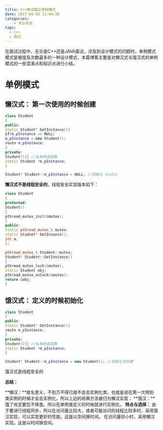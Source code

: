 ```yaml
---
title: C++面试篇之单例模式
date: 2017-05-08 11:44:39
categories:
	- 术业专攻
tags:
  - C++
  - 面试
---
```


在面试过程中，无论是C++还是JAVA面试，涉及到设计模式的问题时，单例模式模式是被提及次数最多的一种设计模式，本篇博客主要是对懒汉式与饿汉式的单例模式的一些混淆点和知识点进行小结。
<!-- more -->

# 单例模式

## 懒汉式： 第一次使用的时候创建
```cpp
class Student
{
public:
static Student* GetInstance(){
if(m_pInstance == NULL)
m_pInstance = new Student();
reutn m_pInstance;
}
private:
Student(){} //私有构造函数
static Student *m_pInstance;
}

Student* Student::m_pInstance = NULL; //初始化 static

```
**懒汉式不是线程安全的**，线程安全实现版本如下：
```cpp
class Student
{
protected:
Student()
{
pthread_mutex_init(&mutex);
}
public:
static pthread_mutex_t mutex;
static Studnet* GetInsance();
int a;
};

pthread_mutex_t Student::mutex;
Student* Student::GetInstance()
{
pthread_mutex_lock(&mutex);
static Student obj;
pthread_mutex_unlock(&mutex);
return &obj;
}
```

## 饿汉式： 定义的时候初始化
```cpp
class Student
{
public:
static Student* GetInstance(){
reutn m_pInstance;
}
private:
Student(){} //私有构造函数
static Student *m_pInstance;
}

Student* Student::m_pInstance = new Student(); //初始化并创建

```

饿汉式是线程安全的


**总结：**

**懒汉：**故名思义，不到万不得已就不会去实例化类，也就是说在第一次用到类实例的时候才会去实例化，所以上边的经典方法被归为懒汉实现；
**饿汉：**饿了肯定要饥不择食。所以在单例类定义的时候就进行实例化。
**特点与选择：**
由于要进行线程同步，所以在访问量比较大，或者可能访问的线程比较多时，采用饿汉实现，可以实现更好的性能。这是以空间换时间。
在访问量较小时，采用懒汉实现。这是以时间换空间。
